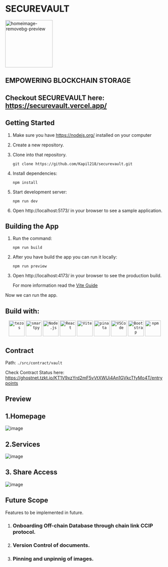 # SECUREVAULT
<img width="150" alt="homeimage-removebg-preview" src="https://github.com/Kapil218/securevault/assets/90231718/14fdf9eb-2fba-431b-8afb-43d0df0f4313">

## EMPOWERING BLOCKCHAIN STORAGE
## Checkout SECUREVAULT here: https://securevault.vercel.app/

## Getting Started

1. Make sure you have https://nodejs.org/ installed on your computer
2. Create a new repository.
3. Clone into that repository.

   `git clone https://github.com/Kapil218/securevault.git`


4. Install dependencies:

   `npm install`

5. Start development server:

   `npm run dev`

6. Open http://localhost:5173/ in your browser to see a sample application.

## Building the App

1. Run the command:

   `npm run build`

2. After you have build the app you can run it locally:

   `npm run preview`

3. Open http://localhost:4173/ in your browser to see the production build. 

   For more information read the [Vite Guide](https://vitejs.dev/guide/static-deploy.html)

 Now we can run the app. 
## Build with:
  <div align="center">
  <code><img width="50" src="https://github.com/Kapil218/securevault/assets/90231718/856757c2-f978-452c-9272-b25a59238add" alt="tezos" title="tezos"/></code>
  <code><img width="50" src="https://github.com/Kapil218/securevault/assets/90231718/e45594a2-75fc-4481-8f63-ebb8638abe4d" alt="smartpy" title="smartpy"/></code>
	<code><img width="50" src="https://user-images.githubusercontent.com/25181517/183568594-85e280a7-0d7e-4d1a-9028-c8c2209e073c.png" alt="Node.js" title="Node.js"/></code>
	<code><img width="50" src="https://user-images.githubusercontent.com/25181517/183897015-94a058a6-b86e-4e42-a37f-bf92061753e5.png" alt="React" title="React"/></code>
	<code><img width="50" src="https://github.com/marwin1991/profile-technology-icons/assets/62091613/b40892ef-efb8-4b0e-a6b5-d1cfc2f3fc35" alt="Vite" title="Vite"/></code>
	<code><img width="50" src="https://github.com/Kapil218/securevault/assets/90231718/ce4da4fa-75bf-4339-8f5b-4c4fb4ccf8f0" alt="pinata" title="pinata"/></code>
	<code><img width="50" src="https://user-images.githubusercontent.com/25181517/192108891-d86b6220-e232-423a-bf5f-90903e6887c3.png" alt="VSCode" title="Visual Studio Code"/></code>
	<code><img width="50" src="https://user-images.githubusercontent.com/25181517/183898054-b3d693d4-dafb-4808-a509-bab54cf5de34.png" alt="Bootstrap" title="Bootstrap"/></code>
	<code><img width="50" src="https://user-images.githubusercontent.com/25181517/121401671-49102800-c959-11eb-9f6f-74d49a5e1774.png" alt="npm" title="npm"/></code>
 
     


  



</div>
 
## Contract 
Path: `./src/contract/vault`

Check Contract Status here:
https://ghostnet.tzkt.io/KT1V9xzYrd2mF5vVtXWUi4An1GVkcTfyMo4T/entrypoints
## Preview
  ## 1.Homepage
  
 ![image](https://github.com/Kapil218/securevault/assets/90231718/ac5f0f0d-fabc-42eb-a27b-ec212a0b7a63)
  ## 2.Services
 ![image](https://github.com/Kapil218/securevault/assets/90231718/811bc425-4a1c-4a9c-a478-55133ec9c35a)
 ## 3. Share Access
 ![image](https://github.com/Kapil218/securevault/assets/90231718/6cce9b01-8fac-42fe-a5a1-a7af30d1d62d)

## Future Scope
Features to be implemented in future.
1. ### Onboarding Off-chain Database through chain link CCIP protocol.
2. ### Version Control of documents.
3. ### Pinning and unpinnig of images.
   



